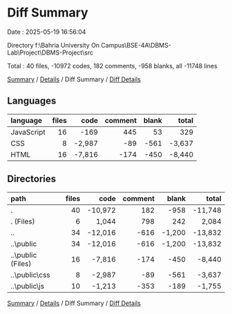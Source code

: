 # Diff Summary

Date : 2025-05-19 16:56:04

Directory f:\\Bahria University On Campus\\BSE-4A\\DBMS-Lab\\Project\\DBMS-Project\\src

Total : 40 files,  -10972 codes, 182 comments, -958 blanks, all -11748 lines

[Summary](results.md) / [Details](details.md) / Diff Summary / [Diff Details](diff-details.md)

## Languages
| language | files | code | comment | blank | total |
| :--- | ---: | ---: | ---: | ---: | ---: |
| JavaScript | 16 | -169 | 445 | 53 | 329 |
| CSS | 8 | -2,987 | -89 | -561 | -3,637 |
| HTML | 16 | -7,816 | -174 | -450 | -8,440 |

## Directories
| path | files | code | comment | blank | total |
| :--- | ---: | ---: | ---: | ---: | ---: |
| . | 40 | -10,972 | 182 | -958 | -11,748 |
| . (Files) | 6 | 1,044 | 798 | 242 | 2,084 |
| .. | 34 | -12,016 | -616 | -1,200 | -13,832 |
| ..\\public | 34 | -12,016 | -616 | -1,200 | -13,832 |
| ..\\public (Files) | 16 | -7,816 | -174 | -450 | -8,440 |
| ..\\public\\css | 8 | -2,987 | -89 | -561 | -3,637 |
| ..\\public\\js | 10 | -1,213 | -353 | -189 | -1,755 |

[Summary](results.md) / [Details](details.md) / Diff Summary / [Diff Details](diff-details.md)